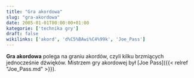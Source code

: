 ```yaml
---
title: "Gra akordowa"
slug: "gra-akordowa"
date: 2005-01-01T00:00:00+01:00
kategorie: ['technika gry']
draft: false
wikilinks: ['akord', 'd%C5%BAwi%C4%99k', 'Joe_Pass']
---
```

**Gra akordowa** polega na graniu akordów<!-- link nie odnosił się do niczego -->, czyli
kilku brzmiących jednocześnie dźwięków<!-- link nie odnosił się do niczego -->. Mistrzem
gry akordowej był [Joe Pass]({{< relref "Joe_Pass.md" >}}).


